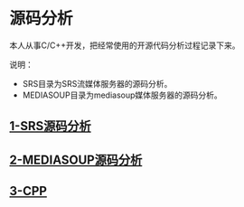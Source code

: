 # 源码分析
本人从事C/C++开发，把经常使用的开源代码分析过程记录下来。

说明：
 - SRS目录为SRS流媒体服务器的源码分析。
 - MEDIASOUP目录为mediasoup媒体服务器的源码分析。 

## [1-SRS源码分析](srs/README.md)
## [2-MEDIASOUP源码分析](mediasoup/README.md)
## [3-CPP](cpp/README.md)